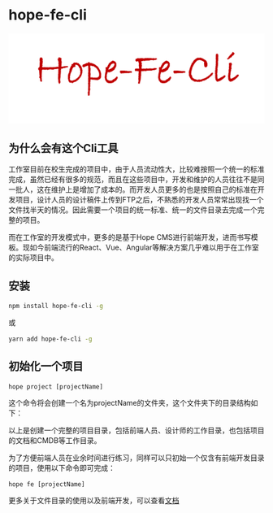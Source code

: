 # hope-fe-cli
<p align="center">
    <img src="./doc/img/logo.png" alt="logo"/> 
</p>

## 为什么会有这个Cli工具

工作室目前在校生完成的项目中，由于人员流动性大，比较难按照一个统一的标准完成，虽然已经有很多的规范，而且在这些项目中，开发和维护的人员往往不是同一批人，这在维护上是增加了成本的。而开发人员更多的也是按照自己的标准在开发项目，设计人员的设计稿件上传到FTP之后，不熟悉的开发人员常常出现找一个文件找半天的情况。因此需要一个项目的统一标准、统一的文件目录去完成一个完整的项目。

而在工作室的开发模式中，更多的是基于Hope CMS进行前端开发，进而书写模板。现如今前端流行的React、Vue、Angular等解决方案几乎难以用于在工作室的实际项目中。


## 安装

```sh
npm install hope-fe-cli -g
```
或
```sh
yarn add hope-fe-cli -g
```

## 初始化一个项目

```
hope project [projectName]
```
这个命令将会创建一个名为projectName的文件夹，这个文件夹下的目录结构如下：

以上是创建一个完整的项目目录，包括前端人员、设计师的工作目录，也包括项目的文档和CMDB等工作目录。

为了方便前端人员在业余时间进行练习，同样可以只初始一个仅含有前端开发目录的项目，使用以下命令即可完成：
```
hope fe [projectName]
```


更多关于文件目录的使用以及前端开发，可以查看[文档](./doc/project.md)